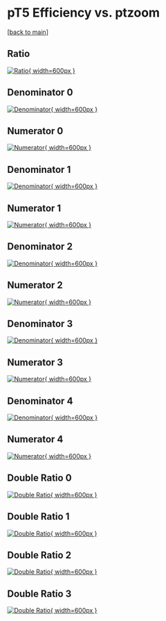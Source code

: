 # pT5 Efficiency vs. ptzoom

[[back to main](./)]



## Ratio

[![Ratio](../mtv/var/pT5_base_321_0_eff_ptzoom.png){ width=600px }](../mtv/var/pT5_base_321_0_eff_ptzoom.pdf)

## Denominator 0

[![Denominator](../mtv/den/pT5_base_321_0_eff_ptzoom_den0.png){ width=600px }](../mtv/den/pT5_base_321_0_eff_ptzoom_den0.pdf)

## Numerator 0

[![Numerator](../mtv/num/pT5_base_321_0_eff_ptzoom_num0.png){ width=600px }](../mtv/num/pT5_base_321_0_eff_ptzoom_num0.pdf)

## Denominator 1

[![Denominator](../mtv/den/pT5_base_321_0_eff_ptzoom_den1.png){ width=600px }](../mtv/den/pT5_base_321_0_eff_ptzoom_den1.pdf)

## Numerator 1

[![Numerator](../mtv/num/pT5_base_321_0_eff_ptzoom_num1.png){ width=600px }](../mtv/num/pT5_base_321_0_eff_ptzoom_num1.pdf)

## Denominator 2

[![Denominator](../mtv/den/pT5_base_321_0_eff_ptzoom_den2.png){ width=600px }](../mtv/den/pT5_base_321_0_eff_ptzoom_den2.pdf)

## Numerator 2

[![Numerator](../mtv/num/pT5_base_321_0_eff_ptzoom_num2.png){ width=600px }](../mtv/num/pT5_base_321_0_eff_ptzoom_num2.pdf)

## Denominator 3

[![Denominator](../mtv/den/pT5_base_321_0_eff_ptzoom_den3.png){ width=600px }](../mtv/den/pT5_base_321_0_eff_ptzoom_den3.pdf)

## Numerator 3

[![Numerator](../mtv/num/pT5_base_321_0_eff_ptzoom_num3.png){ width=600px }](../mtv/num/pT5_base_321_0_eff_ptzoom_num3.pdf)

## Denominator 4

[![Denominator](../mtv/den/pT5_base_321_0_eff_ptzoom_den4.png){ width=600px }](../mtv/den/pT5_base_321_0_eff_ptzoom_den4.pdf)

## Numerator 4

[![Numerator](../mtv/num/pT5_base_321_0_eff_ptzoom_num4.png){ width=600px }](../mtv/num/pT5_base_321_0_eff_ptzoom_num4.pdf)

## Double Ratio 0

[![Double Ratio](../mtv/ratio/pT5_base_321_0_eff_ptzoom_ratio0.png){ width=600px }](../mtv/ratio/pT5_base_321_0_eff_ptzoom_ratio0.pdf)

## Double Ratio 1

[![Double Ratio](../mtv/ratio/pT5_base_321_0_eff_ptzoom_ratio1.png){ width=600px }](../mtv/ratio/pT5_base_321_0_eff_ptzoom_ratio1.pdf)

## Double Ratio 2

[![Double Ratio](../mtv/ratio/pT5_base_321_0_eff_ptzoom_ratio2.png){ width=600px }](../mtv/ratio/pT5_base_321_0_eff_ptzoom_ratio2.pdf)

## Double Ratio 3

[![Double Ratio](../mtv/ratio/pT5_base_321_0_eff_ptzoom_ratio3.png){ width=600px }](../mtv/ratio/pT5_base_321_0_eff_ptzoom_ratio3.pdf)

